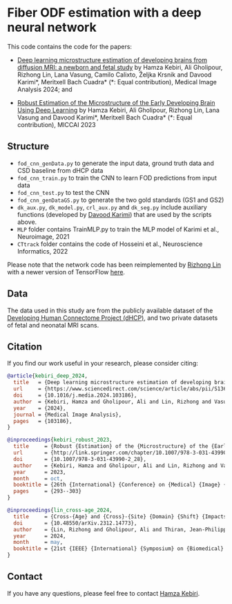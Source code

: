 # Fiber ODF estimation with a deep neural network

This code contains the code for the papers:

- [Deep learning microstructure estimation of developing brains from diffusion MRI: a newborn and fetal study](https://www.sciencedirect.com/science/article/pii/S1361841524001117) by Hamza Kebiri, Ali Gholipour, Rizhong Lin, Lana Vasung, Camilo Calixto, Željka Krsnik and Davood Karimi\*, Meritxell Bach Cuadra\* (\*: Equal contribution), Medical Image Analysis 2024; and
  
- [Robust Estimation of the Microstructure of the Early Developing Brain Using Deep Learning](https://link.springer.com/chapter/10.1007/978-3-031-43990-2_28) by Hamza Kebiri, Ali Gholipour, Rizhong Lin, Lana Vasung and Davood Karimi\*, Meritxell Bach Cuadra\* (\*: Equal contribution), MICCAI 2023


## Structure

- `fod_cnn_genData.py` to generate the input data, ground truth data and CSD baseline from dHCP data
- `fod_cnn_train.py` to train the CNN to learn FOD predictions from input data
- `fod_cnn_test.py` to test the CNN
- `fod_cnn_genDataGS.py` to generate the two gold standards (GS1 and GS2)
- `dk_aux.py`, `dk_model.py`, `crl_aux.py` and `dk_seg.py` include auxiliary functions (developed by [Davood Karimi](mailto:davood.karimi@childrens.harvard.edu)) that are used by the scripts above.
- `MLP` folder contains TrainMLP.py to train the MLP model of Karimi et al., Neuroimage, 2021
- `CTtrack` folder contains the code of Hosseini et al., Neuroscience Informatics, 2022

Please note that the network code has been reimplemented by [Rizhong Lin](mailto:rizhong.lin@epfl.ch) with a newer version of TensorFlow [here](https://github.com/Medical-Image-Analysis-Laboratory/dl_fiber_domain_shift/tree/main/DeepLearning/kebiri_robust_2023). 

## Data

The data used in this study are from the publicly available dataset of the [Developing Human Connectome Project (dHCP)](https://www.humanconnectome.org/study/lifespan-developing-human-connectome-project), and two private datasets of fetal and neonatal MRI scans.

## Citation

If you find our work useful in your research, please consider citing:

```bibtex
@article{kebiri_deep_2024,
  title   = {Deep learning microstructure estimation of developing brains from diffusion MRI: A newborn and fetal study},
  url     = {https://www.sciencedirect.com/science/article/abs/pii/S1361841524001117},
  doi     = {10.1016/j.media.2024.103186},
  author  = {Kebiri, Hamza and Gholipour, Ali and Lin, Rizhong and Vasung, Lana and Calixto, Camilo and Krsnik, Željka and Karimi, Davood and Bach Cuadra, Meritxell},
  year    = {2024},
  journal = {Medical Image Analysis},
  pages   = {103186},
}

@inproceedings{kebiri_robust_2023,
  title     = {Robust {Estimation} of the {Microstructure} of the {Early} {Developing} {Brain} {Using} {Deep} {Learning}},
  url       = {http://link.springer.com/chapter/10.1007/978-3-031-43990-2_28},
  doi       = {10.1007/978-3-031-43990-2_28},
  author    = {Kebiri, Hamza and Gholipour, Ali and Lin, Rizhong and Vasung, Lana and Karimi, Davood and Bach Cuadra, Meritxell},
  year      = 2023,
  month     = oct,
  booktitle = {26th {International} {Conference} on {Medical} {Image} {Computing} and {Computer} {Assisted} {Intervention} -- {MICCAI} 2023},
  pages     = {293--303}
}

@inproceedings{lin_cross-age_2024,
  title     = {Cross-{Age} and {Cross}-{Site} {Domain} {Shift} {Impacts} on {Deep} {Learning}-{Based} {White} {Matter} {Fiber} {Estimation} in {Newborn} and {Baby} {Brains}},
  doi       = {10.48550/arXiv.2312.14773},
  author    = {Lin, Rizhong and Gholipour, Ali and Thiran, Jean-Philippe and Karimi, Davood and Kebiri, Hamza and Bach Cuadra, Meritxell},
  year      = 2024,
  month     = may,
  booktitle = {21st {IEEE} {International} {Symposium} on {Biomedical} {Imaging} ({ISBI})}
}
```

## Contact

If you have any questions, please feel free to contact [Hamza Kebiri](mailto:hamza.kebiri@unil.ch).
